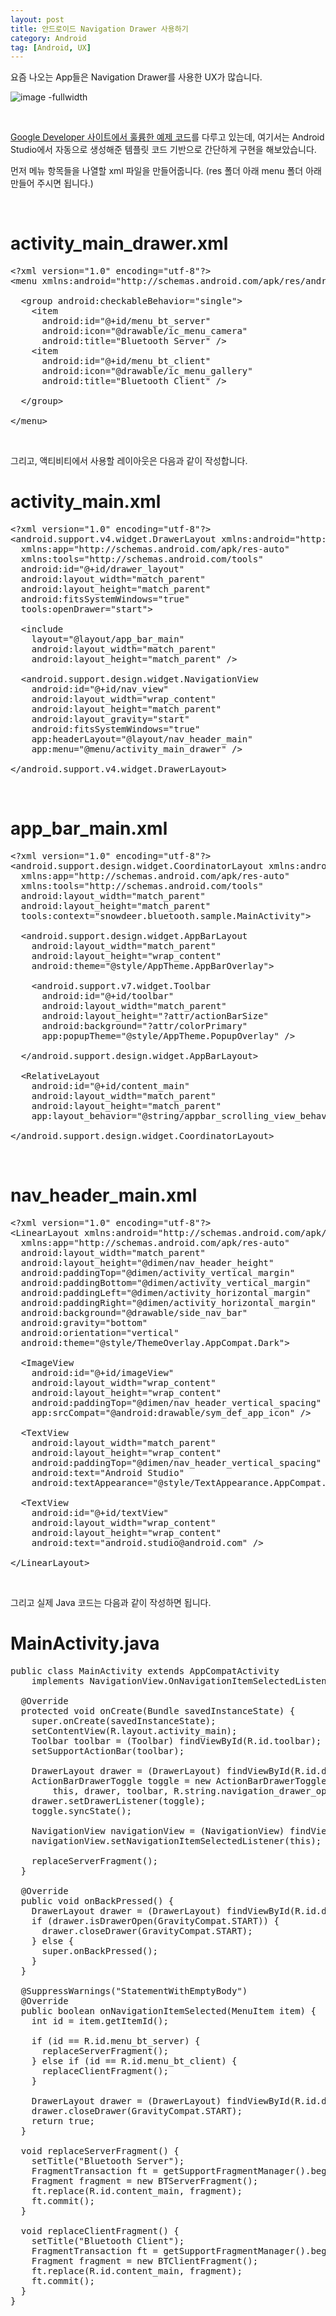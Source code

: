 ```yaml
---
layout: post
title: 안드로이드 Navigation Drawer 사용하기
category: Android
tag: [Android, UX]
---
```


요즘 나오는 App들은 Navigation Drawer를 사용한 UX가 많습니다.

![image -fullwidth](/assets/2017-04-15-android-navigation-drawer-example/01.png)

<br>

[Google Developer 사이트에서 훌륭한 예제 코드](https://developer.android.com/training/implementing-navigation/nav-drawer.html?hl=ko)를
다루고 있는데, 여기서는 Android Studio에서 자동으로 생성해준 템플릿 코드 기반으로
간단하게 구현을 해보았습니다.

먼저 메뉴 항목들을 나열할 xml 파일을 만들어줍니다.
(res 폴더 아래 menu 폴더 아래 만들어 주시면 됩니다.)

<br>

# activity_main_drawer.xml

<pre class="prettyprint">&lt;?xml version="1.0" encoding="utf-8"?&gt;
&lt;menu xmlns:android="http://schemas.android.com/apk/res/android"&gt;

  &lt;group android:checkableBehavior="single"&gt;
    &lt;item
      android:id="@+id/menu_bt_server"
      android:icon="@drawable/ic_menu_camera"
      android:title="Bluetooth Server" /&gt;
    &lt;item
      android:id="@+id/menu_bt_client"
      android:icon="@drawable/ic_menu_gallery"
      android:title="Bluetooth Client" /&gt;

  &lt;/group&gt;

&lt;/menu&gt;</pre>
<br>

그리고, 액티비티에서 사용할 레이아웃은 다음과 같이 작성합니다.

# activity_main.xml

<pre class="prettyprint">&lt;?xml version="1.0" encoding="utf-8"?&gt;
&lt;android.support.v4.widget.DrawerLayout xmlns:android="http://schemas.android.com/apk/res/android"
  xmlns:app="http://schemas.android.com/apk/res-auto"
  xmlns:tools="http://schemas.android.com/tools"
  android:id="@+id/drawer_layout"
  android:layout_width="match_parent"
  android:layout_height="match_parent"
  android:fitsSystemWindows="true"
  tools:openDrawer="start"&gt;

  &lt;include
    layout="@layout/app_bar_main"
    android:layout_width="match_parent"
    android:layout_height="match_parent" /&gt;

  &lt;android.support.design.widget.NavigationView
    android:id="@+id/nav_view"
    android:layout_width="wrap_content"
    android:layout_height="match_parent"
    android:layout_gravity="start"
    android:fitsSystemWindows="true"
    app:headerLayout="@layout/nav_header_main"
    app:menu="@menu/activity_main_drawer" /&gt;

&lt;/android.support.v4.widget.DrawerLayout&gt;</pre>
<br>

# app_bar_main.xml

<pre class="prettyprint">&lt;?xml version="1.0" encoding="utf-8"?&gt;
&lt;android.support.design.widget.CoordinatorLayout xmlns:android="http://schemas.android.com/apk/res/android"
  xmlns:app="http://schemas.android.com/apk/res-auto"
  xmlns:tools="http://schemas.android.com/tools"
  android:layout_width="match_parent"
  android:layout_height="match_parent"
  tools:context="snowdeer.bluetooth.sample.MainActivity"&gt;

  &lt;android.support.design.widget.AppBarLayout
    android:layout_width="match_parent"
    android:layout_height="wrap_content"
    android:theme="@style/AppTheme.AppBarOverlay"&gt;

    &lt;android.support.v7.widget.Toolbar
      android:id="@+id/toolbar"
      android:layout_width="match_parent"
      android:layout_height="?attr/actionBarSize"
      android:background="?attr/colorPrimary"
      app:popupTheme="@style/AppTheme.PopupOverlay" /&gt;

  &lt;/android.support.design.widget.AppBarLayout&gt;

  &lt;RelativeLayout
    android:id="@+id/content_main"
    android:layout_width="match_parent"
    android:layout_height="match_parent"
    app:layout_behavior="@string/appbar_scrolling_view_behavior" /&gt;

&lt;/android.support.design.widget.CoordinatorLayout&gt;</pre>
<br>

# nav_header_main.xml

<pre class="prettyprint">&lt;?xml version="1.0" encoding="utf-8"?&gt;
&lt;LinearLayout xmlns:android="http://schemas.android.com/apk/res/android"
  xmlns:app="http://schemas.android.com/apk/res-auto"
  android:layout_width="match_parent"
  android:layout_height="@dimen/nav_header_height"
  android:paddingTop="@dimen/activity_vertical_margin"
  android:paddingBottom="@dimen/activity_vertical_margin"
  android:paddingLeft="@dimen/activity_horizontal_margin"
  android:paddingRight="@dimen/activity_horizontal_margin"
  android:background="@drawable/side_nav_bar"
  android:gravity="bottom"
  android:orientation="vertical"
  android:theme="@style/ThemeOverlay.AppCompat.Dark"&gt;

  &lt;ImageView
    android:id="@+id/imageView"
    android:layout_width="wrap_content"
    android:layout_height="wrap_content"
    android:paddingTop="@dimen/nav_header_vertical_spacing"
    app:srcCompat="@android:drawable/sym_def_app_icon" /&gt;

  &lt;TextView
    android:layout_width="match_parent"
    android:layout_height="wrap_content"
    android:paddingTop="@dimen/nav_header_vertical_spacing"
    android:text="Android Studio"
    android:textAppearance="@style/TextAppearance.AppCompat.Body1" /&gt;

  &lt;TextView
    android:id="@+id/textView"
    android:layout_width="wrap_content"
    android:layout_height="wrap_content"
    android:text="android.studio@android.com" /&gt;

&lt;/LinearLayout&gt;</pre>
<br>

그리고 실제 Java 코드는 다음과 같이 작성하면 됩니다.

# MainActivity.java

<pre class="prettyprint">public class MainActivity extends AppCompatActivity
    implements NavigationView.OnNavigationItemSelectedListener {

  @Override
  protected void onCreate(Bundle savedInstanceState) {
    super.onCreate(savedInstanceState);
    setContentView(R.layout.activity_main);
    Toolbar toolbar = (Toolbar) findViewById(R.id.toolbar);
    setSupportActionBar(toolbar);

    DrawerLayout drawer = (DrawerLayout) findViewById(R.id.drawer_layout);
    ActionBarDrawerToggle toggle = new ActionBarDrawerToggle(
        this, drawer, toolbar, R.string.navigation_drawer_open, R.string.navigation_drawer_close);
    drawer.setDrawerListener(toggle);
    toggle.syncState();

    NavigationView navigationView = (NavigationView) findViewById(R.id.nav_view);
    navigationView.setNavigationItemSelectedListener(this);

    replaceServerFragment();
  }

  @Override
  public void onBackPressed() {
    DrawerLayout drawer = (DrawerLayout) findViewById(R.id.drawer_layout);
    if (drawer.isDrawerOpen(GravityCompat.START)) {
      drawer.closeDrawer(GravityCompat.START);
    } else {
      super.onBackPressed();
    }
  }

  @SuppressWarnings("StatementWithEmptyBody")
  @Override
  public boolean onNavigationItemSelected(MenuItem item) {
    int id = item.getItemId();

    if (id == R.id.menu_bt_server) {
      replaceServerFragment();
    } else if (id == R.id.menu_bt_client) {
      replaceClientFragment();
    }

    DrawerLayout drawer = (DrawerLayout) findViewById(R.id.drawer_layout);
    drawer.closeDrawer(GravityCompat.START);
    return true;
  }

  void replaceServerFragment() {
    setTitle("Bluetooth Server");
    FragmentTransaction ft = getSupportFragmentManager().beginTransaction();
    Fragment fragment = new BTServerFragment();
    ft.replace(R.id.content_main, fragment);
    ft.commit();
  }

  void replaceClientFragment() {
    setTitle("Bluetooth Client");
    FragmentTransaction ft = getSupportFragmentManager().beginTransaction();
    Fragment fragment = new BTClientFragment();
    ft.replace(R.id.content_main, fragment);
    ft.commit();
  }
}</pre>
